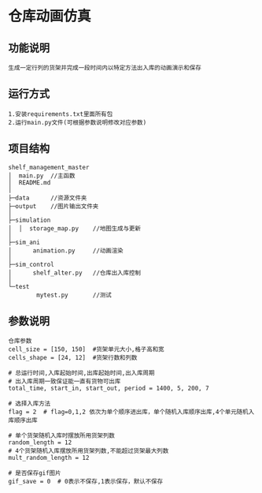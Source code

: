 # 仓库动画仿真

## 功能说明

    生成一定行列的货架并完成一段时间内以特定方法出入库的动画演示和保存

## 运行方式

    1.安装requirements.txt里面所有包
    2.运行main.py文件(可根据参数说明修改对应参数)

## 项目结构

    shelf_management_master
    │  main.py  //主函数
    │  README.md
    │       
    ├─data      //资源文件夹
    ├─output    //图片输出文件夹
    │      
    ├─simulation
    │  │  storage_map.py    //地图生成与更新
    │          
    ├─sim_ani
    │      animation.py     //动画渲染
    │      
    ├─sim_control
    │      shelf_alter.py   //仓库出入库控制
    │      
    └─test
            mytest.py       //测试

## 参数说明

    仓库参数
    cell_size = [150, 150]  #货架单元大小,格子高和宽
    cells_shape = [24, 12]  #货架行数和列数
    
    # 总运行时间,入库起始时间,出库起始时间,出入库周期
    # 出入库周期一致保证能一直有货物可出库
    total_time, start_in, start_out, period = 1400, 5, 200, 7
    
    # 选择入库方法
    flag = 2  # flag=0,1,2 依次为单个顺序进出库，单个随机入库顺序出库,4个单元随机入库顺序出库
    
    # 单个货架随机入库时摆放所用货架列数
    random_length = 12
    # 4个货架随机入库摆放所用货架列数,不能超过货架最大列数
    mult_random_length = 12
    
    # 是否保存gif图片
    gif_save = 0  # 0表示不保存,1表示保存，默认不保存